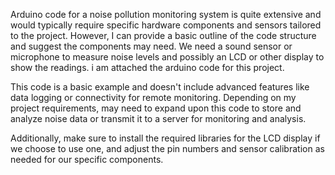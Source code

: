 Arduino code for a noise pollution monitoring system is quite extensive and would typically require specific hardware components and sensors tailored to the project. However, I can provide a basic outline of the code structure and suggest the components may need. We need a sound sensor or microphone to measure noise levels and possibly an LCD or other display to show the readings. i am attached the arduino code for this project. 

This code is a basic example and doesn't include advanced features like data logging or connectivity for remote monitoring. Depending on my project requirements, may need to expand upon this code to store and analyze noise data or transmit it to a server for monitoring and analysis.

Additionally, make sure to install the required libraries for the LCD display if we choose to use one, and adjust the pin numbers and sensor calibration as needed for our specific components.
